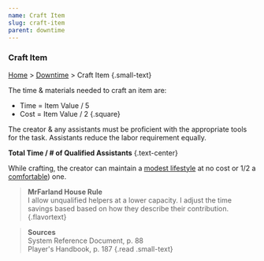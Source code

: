 ```yaml
---
name: Craft Item
slug: craft-item
parent: downtime
---
```

### Craft Item
[Home](dm-operations-center) > [Downtime](downtime) > Craft Item {.small-text}

The time & materials needed to craft an item are:
- Time = Item Value / 5
- Cost = Item Value / 2
{.square}

The creator & any assistants must be proficient with the appropriate tools for the task. Assistants reduce the labor requirement equally. 

**Total Time / # of Qualified Assistants** {.text-center}

While crafting, the creator can maintain a [modest lifestyle](lifestyle-expenses) at no cost or 1/2 a [comfortable](lifestyle-expenses)) one.

> **MrFarland House Rule**<br/>
> I allow unqualified helpers at a lower capacity. I adjust the time savings based based on how they describe their contribution.
{.flavortext}

> **Sources** <br/>
> System Reference Document, p. 88<br/>
> Player's Handbook, p. 187
{.read .small-text}